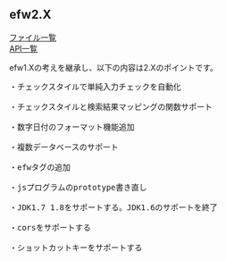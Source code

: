 <H2>efw2.X</H2>
<a href="https://github.com/changkejun/efw2.X/blob/master/file_list.md">ファイル一覧</a><br>
<a href="https://github.com/changkejun/efw2.X/blob/master/api_list.md">API一覧</a><br>

efw1.Xの考えを継承し、以下の内容は2.Xのポイントです。
<pre>
・チェックスタイルで単純入力チェックを自動化<br>
・チェックスタイルと検索結果マッピングの関数サポート<br>
・数字日付のフォーマット機能追加<br>
・複数データベースのサポート<br>
・efwタグの追加<br>
・jsプログラムのprototype書き直し<br>
・JDK1.7 1.8をサポートする。JDK1.6のサポートを終了<br>
・corsをサポートする<br>
・ショットカットキーをサポートする<br>
</pre>